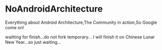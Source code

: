 # NoAndroidArchitecture
Everything about Android Architecture,The Community in action,So Google come on!

waitting for finish...do not fork temporary... I will finish it on Chinese Lunar New Year...so just waiting...
